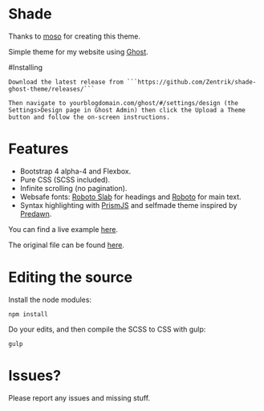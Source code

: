 # Shade

Thanks to [moso](https://github.com/moso/shade-ghost-theme) for creating this theme.

Simple theme for my website using [Ghost](http://github.com/tryghost/ghost/).

#Installing

```
Download the latest release from ```https://github.com/Zentrik/shade-ghost-theme/releases/```

Then navigate to yourblogdomain.com/ghost/#/settings/design (the Settings>Design page in Ghost Admin) then click the Upload a Theme button and follow the on-screen instructions.
```

# Features

- Bootstrap 4 alpha-4 and Flexbox.
- Pure CSS (SCSS included).
- Infinite scrolling (no pagination).
- Websafe fonts: [Roboto Slab](https://fonts.google.com/specimen/Roboto+Slab) for headings and [Roboto](https://fonts.google.com/specimen/Roboto) for main text.
- Syntax highlighting with [PrismJS](https://github.com/PrismJS/prism) and selfmade theme inspired by [Predawn](https://github.com/jamiewilson/predawn).

You can find a live example [here](https://neonnuke.tech).

The original file can be found [here](https://ghost.moso.io).

# Editing the source
Install the node modules:
```
npm install
```

Do your edits, and then compile the SCSS to CSS with gulp:
```
gulp
```

# Issues?
Please report any issues and missing stuff.
